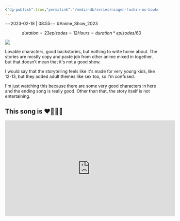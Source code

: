 ```yaml
---
{"dg-publish":true,"permalink":"/media-db/series/ningen-fushin-no-boukensha-tachi-ga-sekai-wo-sukuu-you-desu-2023/","title":"Ningen Fushin no Boukensha-tachi ga Sekai wo Sukuu you desu","tags":["mediaDB/tv/series"],"noteIcon":"1"}
---
```


==2023-02-18 | 08:55==
#Anime_Show_2023 
```math
duration = 23
episodes = 12
Hours = duration * episodes / 60
```
<img src="https://cdn.myanimelist.net/images/anime/1446/131578.jpg">

Lovable characters, good backstories, but nothing to write home about. The stories are mostly copy and paste job from other anime mixed in together, but that doesn't mean that it's not a good show.

I would say that the storytelling feels like it's made for very young kids, like 12-13, but they added adult themes like sex too, so I'm confused.

I'm just watching this because there are some very good characters in here and the ending song is really good. Other than that, the story itself is not entertaining.

## This song is ❤️‍🔥👌🏻

<center><iframe width="560" height="315" src="https://www.youtube.com/embed/5FIqAwUAVSs" title="YouTube video player" frameborder="0" allow="accelerometer; autoplay; clipboard-write; encrypted-media; gyroscope; picture-in-picture; web-share" allowfullscreen></iframe></center>